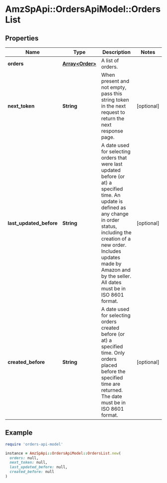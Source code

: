 # AmzSpApi::OrdersApiModel::OrdersList

## Properties

| Name | Type | Description | Notes |
| ---- | ---- | ----------- | ----- |
| **orders** | [**Array&lt;Order&gt;**](Order.md) | A list of orders. |  |
| **next_token** | **String** | When present and not empty, pass this string token in the next request to return the next response page. | [optional] |
| **last_updated_before** | **String** | A date used for selecting orders that were last updated before (or at) a specified time. An update is defined as any change in order status, including the creation of a new order. Includes updates made by Amazon and by the seller. All dates must be in ISO 8601 format. | [optional] |
| **created_before** | **String** | A date used for selecting orders created before (or at) a specified time. Only orders placed before the specified time are returned. The date must be in ISO 8601 format. | [optional] |

## Example

```ruby
require 'orders-api-model'

instance = AmzSpApi::OrdersApiModel::OrdersList.new(
  orders: null,
  next_token: null,
  last_updated_before: null,
  created_before: null
)
```

